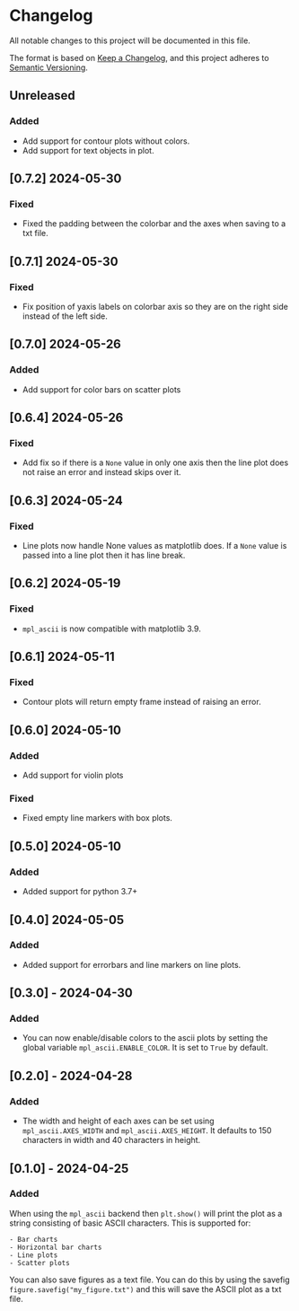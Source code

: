 # Changelog

All notable changes to this project will be documented in this file.

The format is based on [Keep a Changelog](https://keepachangelog.com/en/1.1.0/),
and this project adheres to [Semantic Versioning](https://semver.org/spec/v2.0.0.html).

## Unreleased

### Added

- Add support for contour plots without colors.
- Add support for text objects in plot.

## [0.7.2] 2024-05-30

### Fixed

- Fixed the padding between the colorbar and the axes when saving to a txt file.


## [0.7.1] 2024-05-30

### Fixed

- Fix position of yaxis labels on colorbar axis so they are on the right side instead of the left side.

## [0.7.0] 2024-05-26

### Added

- Add support for color bars on scatter plots

## [0.6.4] 2024-05-26

### Fixed

- Add fix so if there is a `None` value in only one axis then the line plot does not raise an error and instead skips over it.

## [0.6.3] 2024-05-24

### Fixed

- Line plots now handle None values as matplotlib does. If a `None` value is passed into a line plot then it has line break.

## [0.6.2] 2024-05-19

### Fixed

- `mpl_ascii` is now compatible with matplotlib 3.9.

## [0.6.1] 2024-05-11

### Fixed

- Contour plots will return empty frame instead of raising an error.

## [0.6.0] 2024-05-10

### Added

- Add support for violin plots

### Fixed

- Fixed empty line markers with box plots.

## [0.5.0] 2024-05-10

### Added

- Added support for python 3.7+

## [0.4.0] 2024-05-05

### Added

- Added support for errorbars and line markers on line plots.

## [0.3.0] - 2024-04-30

### Added

- You can now enable/disable colors to the ascii plots by setting the global variable `mpl_ascii.ENABLE_COLOR`. It is set to `True` by default.

## [0.2.0] - 2024-04-28

### Added

- The width and height of each axes can be set using `mpl_ascii.AXES_WIDTH` and `mpl_ascii.AXES_HEIGHT`. It defaults to 150 characters in width and 40 characters in height.

## [0.1.0] - 2024-04-25

### Added

When using the `mpl_ascii` backend then `plt.show()` will print the plot as a string consisting of basic ASCII characters. This is supported for:

    - Bar charts
    - Horizontal bar charts
    - Line plots
    - Scatter plots

You can also save figures as a text file. You can do this by using the savefig `figure.savefig("my_figure.txt")` and this will save the ASCII plot as a txt file.


